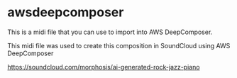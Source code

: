 # awsdeepcomposer

This is a midi file that you can use to import into AWS DeepComposer.

This midi file was used to create this composition in SoundCloud using AWS DeepComposer

https://soundcloud.com/morphosis/ai-generated-rock-jazz-piano
